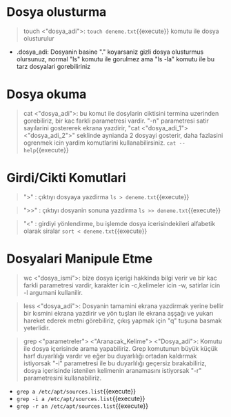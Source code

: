 # Dosya olusturma

>touch <"dosya_adi">: `touch deneme.txt`{{execute}} komutu ile dosya olusturulur

* .dosya_adi: Dosyanin basine "." koyarsaniz gizli dosya olusturmus olursunuz, normal "ls" komutu ile gorulmez ama "ls -la" komutu ile bu tarz dosyalari gorebiliriniz 

# Dosya okuma

>cat <"dosya_adi">: bu komut ile dosylarin ciktisini termina uzerinden gorebiliriz, bir kac farkli parametresi vardir. "-n" parametresi satir sayılarini gostererek ekrana yazdirir, "cat <"dosya_adi_1"> <"dosya_adi_2">" seklinde aynianda 2 dosyayi gosterir, daha fazlasini ogrenmek icin yardim komutlarini kullanabilirsiniz. `cat --help`{{execute}}

# Girdi/Cikti Komutlari

> ">" : çıktıyı dosyaya yazdirma `ls > deneme.txt`{{execute}}

> ">>" : çıktıyı dosyanin sonuna yazdirma `ls >> deneme.txt`{{execute}}

> "<" : girdiyi yönlendirme, bu işlemde dosya icerisindekileri alfabetik olarak siralar `sort < deneme.txt`{{execute}}

# Dosyalari Manipule Etme

> wc <"dosya_ismi">: bize dosya içerigi hakkinda bilgi verir ve bir kac farkli parametresi vardir, karakter icin -c,kelimeler icin -w, satirlar icin -l argumani kullanilir.

> less <"dosya_adi">: Dosyanin tamamini ekrana yazdirmak yerine bellir bir kısmini ekrana yazdirir ve yön tuşları ile ekrana aşşağı ve yukarı hareket ederek metni görebiliriz, çıkış yapmak için "q" tuşuna basmak yeterlidir.

> grep <"parametreler"> <"Aranacak_Kelime"> <"Dosya_adi">: Komutu ile dosya içerisinde arama yapabiliriz. Grep komutunun büyük küçük harf duyarlılığı vardır ve eğer bu duyarlılığı ortadan kaldırmak istiyorsak "-i" parametresi ile bu duyarlılığı geçersiz bırakabiliriz, dosya içerisinde istenilen kelimenin aranamasını istiyorsak "-r" parametresini kullanabiliriz.

* `grep a /etc/apt/sources.list`{{execute}}
* `grep -i a /etc/apt/sources.list`{{execute}}
* `grep -r an /etc/apt/sources.list`{{execute}}